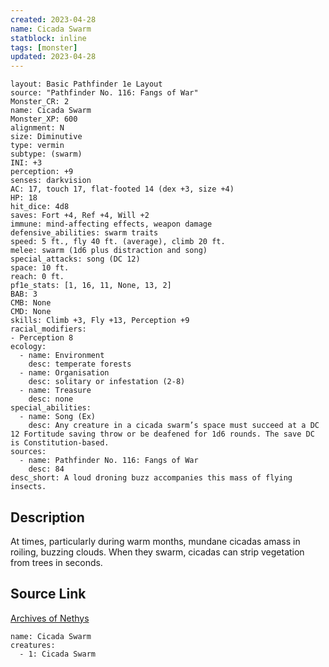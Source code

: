 ```yaml
---
created: 2023-04-28
name: Cicada Swarm
statblock: inline
tags: [monster]
updated: 2023-04-28
---
```

```statblock
layout: Basic Pathfinder 1e Layout
source: "Pathfinder No. 116: Fangs of War"
Monster_CR: 2
name: Cicada Swarm
Monster_XP: 600
alignment: N
size: Diminutive
type: vermin
subtype: (swarm)
INI: +3
perception: +9
senses: darkvision
AC: 17, touch 17, flat-footed 14 (dex +3, size +4)
HP: 18
hit_dice: 4d8
saves: Fort +4, Ref +4, Will +2
immune: mind-affecting effects, weapon damage
defensive_abilities: swarm traits
speed: 5 ft., fly 40 ft. (average), climb 20 ft.
melee: swarm (1d6 plus distraction and song)
special_attacks: song (DC 12)
space: 10 ft.
reach: 0 ft.
pf1e_stats: [1, 16, 11, None, 13, 2]
BAB: 3
CMB: None
CMD: None
skills: Climb +3, Fly +13, Perception +9
racial_modifiers:
- Perception 8
ecology:
  - name: Environment
    desc: temperate forests
  - name: Organisation
    desc: solitary or infestation (2-8)
  - name: Treasure
    desc: none
special_abilities:
  - name: Song (Ex)
    desc: Any creature in a cicada swarm’s space must succeed at a DC 12 Fortitude saving throw or be deafened for 1d6 rounds. The save DC is Constitution-based.
sources:
  - name: Pathfinder No. 116: Fangs of War
    desc: 84
desc_short: A loud droning buzz accompanies this mass of flying insects.
```
## Description
At times, particularly during warm months, mundane cicadas amass in roiling, buzzing clouds. When they swarm, cicadas can strip vegetation from trees in seconds.
## Source Link
[Archives of Nethys](https://aonprd.com/MonsterDisplay.aspx?ItemName=Cicada%20Swarm)
```encounter-table
name: Cicada Swarm
creatures:
  - 1: Cicada Swarm
```
